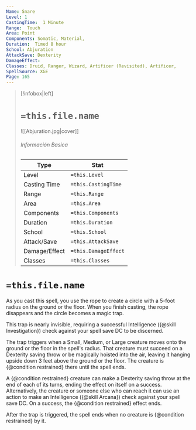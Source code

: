 ```yaml
---
Name: Snare
Level: 1
CastingTime:  1 Minute 
Range:  Touch
Area: Point
Components: Somatic, Material, 
Duration:  Timed 8 hour
School: Abjuration
AttackSave: Dexterity
DamageEffect: 
Classes: Druid, Ranger, Wizard, Artificer (Revisited), Artificer, 
SpellSource: XGE
Page: 165
---
```


>[!infobox|left]
># `=this.file.name`
>![[Abjuration.jpg|cover]]
> ###### Información Basica
> Type |  Stat |
> ---|---|
> Level | `=this.Level` |
> Casting Time | `=this.CastingTime` |
> Range | `=this.Range` |
> Area | `=this.Area` |
> Components | `=this.Components` |
> Duration | `=this.Duration` |
> School | `=this.School` |
> Attack/Save | `=this.AttackSave` |
> Damage/Effect | `=this.DamageEffect` |
> Classes | `=this.Classes` |

# `=this.file.name`
As you cast this spell, you use the rope to create a circle with a 5-foot radius on the ground or the floor. When you finish casting, the rope disappears and the circle becomes a magic trap.

This trap is nearly invisible, requiring a successful Intelligence ({@skill Investigation}) check against your spell save DC to be discerned.

The trap triggers when a Small, Medium, or Large creature moves onto the ground or the floor in the spell&#x27;s radius. That creature must succeed on a Dexterity saving throw or be magically hoisted into the air, leaving it hanging upside down 3 feet above the ground or the floor. The creature is {@condition restrained} there until the spell ends.

A {@condition restrained} creature can make a Dexterity saving throw at the end of each of its turns, ending the effect on itself on a success. Alternatively, the creature or someone else who can reach it can use an action to make an Intelligence ({@skill Arcana}) check against your spell save DC. On a success, the {@condition restrained} effect ends.

After the trap is triggered, the spell ends when no creature is {@condition restrained} by it.



 


 


 


 


 


